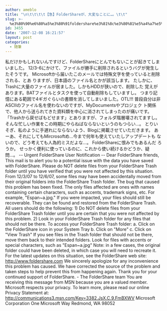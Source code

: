 ```yaml
---
author: ameblo
title: "\n\t\t\t\t【急】FolderShareが、大変なことに…。\t\t"
slug: >-
  %e3%80%90%e6%80%a5%e3%80%91foldershare%e3%81%8c%e3%80%81%e5%a4%a7%e5%a4%89%e3%81%aa%e3%81%93%e3%81%a8%e3%81%ab%e3%80%82-2
id: 3455
date: '2007-12-08 16:21:57'
layout: post
categories:
  - 随筆
---
```


私だけかもしれないんですけど、FolderShareにとんでもないことが起きてしま いました。 12/3-6にかけて、ファイルが勝手に削除されるというバグが発生したそうです。 Microsoftから届いたこのメールでは特殊文字を使っていると削除される、とあ りますが、日本語のファイル名とかが該当します。 たしかに、Trashに大量のファイルが居ました。しかもHDDが狭いので、削除した 覚えがあります。BATファイルとタスクを使って自動削除もしていますし。 つまり記憶にある範囲で4ギガぐらいの書類を消してしまいました。OTL!!! 普段自分は非ASCIIのファイル名を使わないのですが、MyDocumentsやプロジェク ト関係で、他人から送られてきた資料類を中心に消されてしまったのが痛いです。 「Trashから戻せばもどせます」とありますが、フォルダ階層壊されてますし。 そんな忙しい作業をこの時期にやらねばならないというのもつらい…。 とりいそぎ、私のように手遅れにならないよう、Blogに掲載させていただきます。 あーあ、それにしてもMircrosoftめ…今まで何年も使えていたしアップデートも ないので、どう考えても人為的ミスだよな…。 FolderShareに恨みでもあるんだ ろうか。 せっかく便利に使っているのに、これから使い続けるかどうか、疑問…。 -- Urgent FolderShare User Notification -- Dear FolderShare friends, This mail is to alert you to a potential issue with the data you have saved with FolderShare. Please do NOT delete files from your FolderShare Trash folder until you have verified that you were not affected by this situation. From 12/3/07 to 12/6/07, some files may have been accidentally moved from their original folders into the FolderShare Trash folder. The bug that caused this problem has been fixed. The only files affected are ones with names containing certain characters, such as accents, trademark signs, etc. For example, "Espan~a.jpg." If you were impacted, your files should still be recoverable. They can be found and restored from the FolderShare Trash. All users should do the following: 1) Do NOT delete files from your FolderShare Trash folder until you are certain that you were not affected by this problem. 2) Look in your FolderShare Trash folder for any files that should not be there. To access your FolderShare Trash folder: a. Click on the FolderShare icon in your System Tray b. Click on "More" c. Click on "View Trash" If you see files in the Trash folder that should not be there, move them back to their intended folders. Look for files with accents or special characters, such as "Espan~a.jpg" Note: in a few cases, the original folder could have been deleted, in which case you will need to recreate it. For the latest updates on this situation, see the FolderShare web site: http://www.foldershare.com We sincerely apologize for any inconvenience this problem has caused. We have corrected the source of the problem and taken steps to help prevent this from happening again. Thank you for your continued support of FolderShare. - The FolderShare team You are receiving this message from MSN because you are a valued member. Microsoft respects your privacy. To learn more, please read our online Privacy Statement at: http://communications3.msn.com/Key=3382.JsX.C.9.FmBXWV Microsoft Corporation One Microsoft Way Redmond, WA 98052